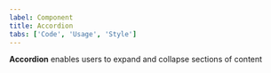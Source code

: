 ```yaml
---
label: Component
title: Accordion
tabs: ['Code', 'Usage', 'Style']
---
```


<page-intro>**Accordion** enables users to expand and collapse sections of content</page-intro>

<component 
    name="Accordion"
    component="accordion" 
    variation="accordion"
    experimental="true"
    >
</component>
